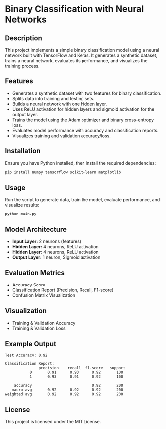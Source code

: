 # Binary Classification with Neural Networks

## Description
This project implements a simple binary classification model using a neural network built with TensorFlow and Keras. It generates a synthetic dataset, trains a neural network, evaluates its performance, and visualizes the training process.

## Features
- Generates a synthetic dataset with two features for binary classification.
- Splits data into training and testing sets.
- Builds a neural network with one hidden layer.
- Uses ReLU activation for hidden layers and sigmoid activation for the output layer.
- Trains the model using the Adam optimizer and binary cross-entropy loss.
- Evaluates model performance with accuracy and classification reports.
- Visualizes training and validation accuracy/loss.

## Installation
Ensure you have Python installed, then install the required dependencies:

```sh
pip install numpy tensorflow scikit-learn matplotlib
```

## Usage
Run the script to generate data, train the model, evaluate performance, and visualize results:

```sh
python main.py
```

## Model Architecture
- **Input Layer:** 2 neurons (features)
- **Hidden Layer:** 4 neurons, ReLU activation
- **Hidden Layer:** 4 neurons, ReLU activation
- **Output Layer:** 1 neuron, Sigmoid activation

## Evaluation Metrics
- Accuracy Score
- Classification Report (Precision, Recall, F1-score)
- Confusion Matrix Visualization

## Visualization
- Training & Validation Accuracy
- Training & Validation Loss

## Example Output
```
Test Accuracy: 0.92

Classification Report:
               precision    recall  f1-score   support
           0       0.91      0.93      0.92       100
           1       0.93      0.91      0.92       100

    accuracy                           0.92       200
   macro avg       0.92      0.92      0.92       200
weighted avg       0.92      0.92      0.92       200
```

## License
This project is licensed under the MIT License.

